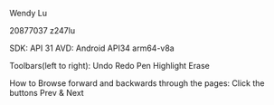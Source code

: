 Wendy Lu

20877037 z247lu

SDK: API 31 AVD: Android API34 arm64-v8a

Toolbars(left to right): Undo Redo Pen Highlight Erase

How to Browse forward and backwards through the pages: Click the buttons Prev & Next